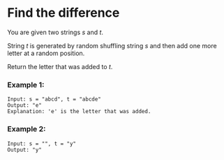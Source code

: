 # Find the difference

You are given two strings *s* and *t*.

String *t* is generated by random shuffling string *s* and then add one more letter at a random position.

Return the letter that was added to *t*.

### Example 1:
    Input: s = "abcd", t = "abcde"
    Output: "e"
    Explanation: 'e' is the letter that was added.

### Example 2:
    Input: s = "", t = "y"
    Output: "y"